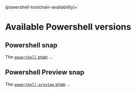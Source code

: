 (powershell-toolchain-availability)=
# Available Powershell versions

## Powershell snap

The [`powershell` snap](https://snapcraft.io/powershell) ...

## Powershell Preview snap

The [`powershell-preview` snap](https://snapcraft.io/powershell-preview) ...